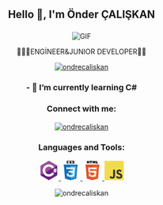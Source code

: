  <h2 align="center">Hello 👋, I'm Önder ÇALIŞKAN</h2>

###

<div align="center">
 <img  alt="GIF" src="https://github.com/OndreCaliskan/ondrecaliskan/assets/144846150/f4a4a110-cda0-40f7-8442-f547e6c90b2a" width="500" height="400" />
</div>


<p align="center">👨🏻‍🏭ENGİNEER&JUNIOR DEVELOPER👨‍💻</p>


<p align="center"> <a href="https://github.com/ryo-ma/github-profile-trophy"><img src="https://github-profile-trophy.vercel.app/?username=ondrecaliskan&theme=darkhub" alt="ondrecaliskan" /></a> </p>

<h3 align="center">- 🌱 I’m currently learning C#</h3>

<h3 align="center">Connect with me:</h3>
<p align="center">
<a href="https://linkedin.com/in/ondrecaliskan" target="blank"><img align="center" src="https://raw.githubusercontent.com/rahuldkjain/github-profile-readme-generator/master/src/images/icons/Social/linked-in-alt.svg" alt="ondrecaliskan" height="30" width="40" /></a>
</p>

<h3 align="center">Languages and Tools:</h3>
<p align="center"> <a href="https://www.w3schools.com/cs/" target="_blank" rel="noreferrer"> <img src="https://raw.githubusercontent.com/devicons/devicon/master/icons/csharp/csharp-original.svg" alt="csharp" width="40" height="40"/> </a> <a href="https://www.w3schools.com/css/" target="_blank" rel="noreferrer"> <img src="https://raw.githubusercontent.com/devicons/devicon/master/icons/css3/css3-original-wordmark.svg" alt="css3" width="40" height="40"/> </a> <a href="https://www.w3.org/html/" target="_blank" rel="noreferrer"> <img src="https://raw.githubusercontent.com/devicons/devicon/master/icons/html5/html5-original-wordmark.svg" alt="html5" width="40" height="40"/> </a> <a href="https://developer.mozilla.org/en-US/docs/Web/JavaScript" target="_blank" rel="noreferrer"> <img src="https://raw.githubusercontent.com/devicons/devicon/master/icons/javascript/javascript-original.svg" alt="javascript" width="40" height="40"/> </a> </p>

<p align="center"> <img src="https://komarev.com/ghpvc/?username=ondrecaliskan&label=Profile%20views&color=0e75b6&style=flat" alt="ondrecaliskan" /> </p>

